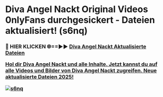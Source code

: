 # Diva Angel Nackt Original Videos 0nlyFans durchgesickert - Dateien aktualisiert! (s6nq)

<h3>🔴 HIER KLICKEN 🌐==►► <a href="https://tinyurl.com/h6vf6nb8" rel="nofollow">Diva Angel Nackt Aktualisierte Dateien

Hol dir Diva Angel Nackt und alle Inhalte. Jetzt kannst du auf alle Videos und Bilder von Diva Angel Nackt zugreifen. Neue aktualisierte Dateien 2025!

[![s6nq](https://i.imgur.com/sD4kR3V.gif)](https://tinyurl.com/h6vf6nb8)
